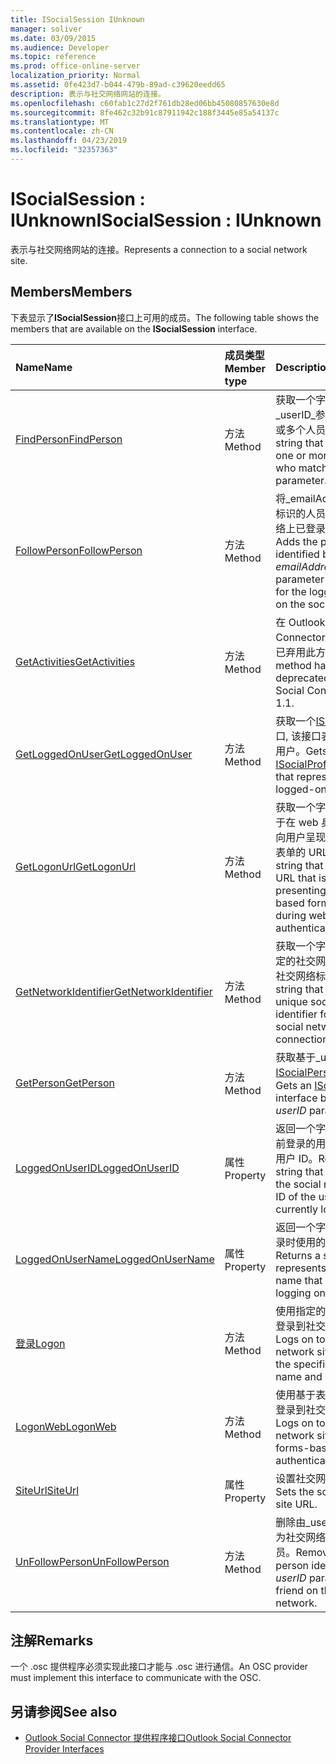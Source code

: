 ```yaml
---
title: ISocialSession IUnknown
manager: soliver
ms.date: 03/09/2015
ms.audience: Developer
ms.topic: reference
ms.prod: office-online-server
localization_priority: Normal
ms.assetid: 0fe423d7-b044-479b-89ad-c39620eedd65
description: 表示与社交网络网站的连接。
ms.openlocfilehash: c60fab1c27d2f761db28ed06bb45080857630e8d
ms.sourcegitcommit: 8fe462c32b91c87911942c188f3445e85a54137c
ms.translationtype: MT
ms.contentlocale: zh-CN
ms.lasthandoff: 04/23/2019
ms.locfileid: "32357363"
---
```

# <a name="isocialsession--iunknown"></a><span data-ttu-id="408d3-103">ISocialSession : IUnknown</span><span class="sxs-lookup"><span data-stu-id="408d3-103">ISocialSession : IUnknown</span></span>

<span data-ttu-id="408d3-104">表示与社交网络网站的连接。</span><span class="sxs-lookup"><span data-stu-id="408d3-104">Represents a connection to a social network site.</span></span>
  
## <a name="members"></a><span data-ttu-id="408d3-105">Members</span><span class="sxs-lookup"><span data-stu-id="408d3-105">Members</span></span>

<span data-ttu-id="408d3-106">下表显示了**ISocialSession**接口上可用的成员。</span><span class="sxs-lookup"><span data-stu-id="408d3-106">The following table shows the members that are available on the **ISocialSession** interface.</span></span> 
  
|<span data-ttu-id="408d3-107">**Name**</span><span class="sxs-lookup"><span data-stu-id="408d3-107">**Name**</span></span>|<span data-ttu-id="408d3-108">**成员类型**</span><span class="sxs-lookup"><span data-stu-id="408d3-108">**Member type**</span></span>|<span data-ttu-id="408d3-109">**Description**</span><span class="sxs-lookup"><span data-stu-id="408d3-109">**Description**</span></span>|
|:-----|:-----|:-----|
|[<span data-ttu-id="408d3-110">FindPerson</span><span class="sxs-lookup"><span data-stu-id="408d3-110">FindPerson</span></span>](isocialsession-findperson.md) <br/> |<span data-ttu-id="408d3-111">方法</span><span class="sxs-lookup"><span data-stu-id="408d3-111">Method</span></span>  <br/> |<span data-ttu-id="408d3-112">获取一个字符串, 表示与_userID_参数匹配的一个或多个人员。</span><span class="sxs-lookup"><span data-stu-id="408d3-112">Gets a string that represents one or more persons who match the  _userID_ parameter.</span></span>  <br/> |
|[<span data-ttu-id="408d3-113">FollowPerson</span><span class="sxs-lookup"><span data-stu-id="408d3-113">FollowPerson</span></span>](isocialsession-followperson.md) <br/> |<span data-ttu-id="408d3-114">方法</span><span class="sxs-lookup"><span data-stu-id="408d3-114">Method</span></span>  <br/> |<span data-ttu-id="408d3-115">将_emailAddress_参数标识的人员添加为社交网络上已登录用户的友元。</span><span class="sxs-lookup"><span data-stu-id="408d3-115">Adds the person identified by the  _emailAddress_ parameter as a friend for the logged-on user on the social network.</span></span>  <br/> |
|[<span data-ttu-id="408d3-116">GetActivities</span><span class="sxs-lookup"><span data-stu-id="408d3-116">GetActivities</span></span>](isocialsession-getactivities.md) <br/> |<span data-ttu-id="408d3-117">方法</span><span class="sxs-lookup"><span data-stu-id="408d3-117">Method</span></span>  <br/> |<span data-ttu-id="408d3-118">在 Outlook Social Connector (.osc) 1.1 中已弃用此方法。</span><span class="sxs-lookup"><span data-stu-id="408d3-118">This method has been deprecated in Outlook Social Connector (OSC) 1.1.</span></span>  <br/> |
|[<span data-ttu-id="408d3-119">GetLoggedOnUser</span><span class="sxs-lookup"><span data-stu-id="408d3-119">GetLoggedOnUser</span></span>](isocialsession-getloggedonuser.md) <br/> |<span data-ttu-id="408d3-120">方法</span><span class="sxs-lookup"><span data-stu-id="408d3-120">Method</span></span>  <br/> |<span data-ttu-id="408d3-121">获取一个[ISocialProfile](isocialprofileisocialperson.md)接口, 该接口表示已登录的用户。</span><span class="sxs-lookup"><span data-stu-id="408d3-121">Gets an [ISocialProfile](isocialprofileisocialperson.md) interface that represents the logged-on user.</span></span>  <br/> |
|[<span data-ttu-id="408d3-122">GetLogonUrl</span><span class="sxs-lookup"><span data-stu-id="408d3-122">GetLogonUrl</span></span>](isocialsession-getlogonurl.md) <br/> |<span data-ttu-id="408d3-123">方法</span><span class="sxs-lookup"><span data-stu-id="408d3-123">Method</span></span>  <br/> |<span data-ttu-id="408d3-124">获取一个字符串, 表示用于在 web 身份验证期间向用户呈现基于浏览器的表单的 URL。</span><span class="sxs-lookup"><span data-stu-id="408d3-124">Gets a string that represents a URL that is used for presenting a browser-based form to the user during web authentication.</span></span>  <br/> |
|[<span data-ttu-id="408d3-125">GetNetworkIdentifier</span><span class="sxs-lookup"><span data-stu-id="408d3-125">GetNetworkIdentifier</span></span>](isocialsession-getnetworkidentifier.md) <br/> |<span data-ttu-id="408d3-126">方法</span><span class="sxs-lookup"><span data-stu-id="408d3-126">Method</span></span>  <br/> |<span data-ttu-id="408d3-127">获取一个字符串, 表示给定的社交网络连接的唯一社交网络标识符。</span><span class="sxs-lookup"><span data-stu-id="408d3-127">Gets a string that represents a unique social network identifier for a given social network connection.</span></span>  <br/> |
|[<span data-ttu-id="408d3-128">GetPerson</span><span class="sxs-lookup"><span data-stu-id="408d3-128">GetPerson</span></span>](isocialsession-getperson.md) <br/> |<span data-ttu-id="408d3-129">方法</span><span class="sxs-lookup"><span data-stu-id="408d3-129">Method</span></span>  <br/> |<span data-ttu-id="408d3-130">获取基于_userID_参数的[ISocialPerson](isocialpersoniunknown.md)接口。</span><span class="sxs-lookup"><span data-stu-id="408d3-130">Gets an [ISocialPerson](isocialpersoniunknown.md) interface based on the  _userID_ parameter.</span></span>  <br/> |
|[<span data-ttu-id="408d3-131">LoggedOnUserID</span><span class="sxs-lookup"><span data-stu-id="408d3-131">LoggedOnUserID</span></span>](isocialsession-loggedonuserid.md) <br/> |<span data-ttu-id="408d3-132">属性</span><span class="sxs-lookup"><span data-stu-id="408d3-132">Property</span></span>  <br/> |<span data-ttu-id="408d3-133">返回一个字符串, 表示当前登录的用户的社交网络用户 ID。</span><span class="sxs-lookup"><span data-stu-id="408d3-133">Returns a string that represents the social network user ID of the user who is currently logged on.</span></span>  <br/> |
|[<span data-ttu-id="408d3-134">LoggedOnUserName</span><span class="sxs-lookup"><span data-stu-id="408d3-134">LoggedOnUserName</span></span>](isocialsession-loggedonusername.md) <br/> |<span data-ttu-id="408d3-135">属性</span><span class="sxs-lookup"><span data-stu-id="408d3-135">Property</span></span>  <br/> |<span data-ttu-id="408d3-136">返回一个字符串, 表示登录时使用的用户名。</span><span class="sxs-lookup"><span data-stu-id="408d3-136">Returns a string that represents the user name that is used when logging on.</span></span>  <br/> |
|[<span data-ttu-id="408d3-137">登录</span><span class="sxs-lookup"><span data-stu-id="408d3-137">Logon</span></span>](isocialsession-logon.md) <br/> |<span data-ttu-id="408d3-138">方法</span><span class="sxs-lookup"><span data-stu-id="408d3-138">Method</span></span>  <br/> |<span data-ttu-id="408d3-139">使用指定的用户名和密码登录到社交网络网站。</span><span class="sxs-lookup"><span data-stu-id="408d3-139">Logs on to the social network site by using the specified user name and password.</span></span>  <br/> |
|[<span data-ttu-id="408d3-140">LogonWeb</span><span class="sxs-lookup"><span data-stu-id="408d3-140">LogonWeb</span></span>](isocialsession-logonweb.md) <br/> |<span data-ttu-id="408d3-141">方法</span><span class="sxs-lookup"><span data-stu-id="408d3-141">Method</span></span>  <br/> |<span data-ttu-id="408d3-142">使用基于表单的身份验证登录到社交网络网站。</span><span class="sxs-lookup"><span data-stu-id="408d3-142">Logs on to the social network site by using forms-based authentication.</span></span>  <br/> |
|[<span data-ttu-id="408d3-143">SiteUrl</span><span class="sxs-lookup"><span data-stu-id="408d3-143">SiteUrl</span></span>](isocialsession-siteurl.md) <br/> |<span data-ttu-id="408d3-144">属性</span><span class="sxs-lookup"><span data-stu-id="408d3-144">Property</span></span>  <br/> |<span data-ttu-id="408d3-145">设置社交网络网站 URL。</span><span class="sxs-lookup"><span data-stu-id="408d3-145">Sets the social network site URL.</span></span>  <br/> |
|[<span data-ttu-id="408d3-146">UnFollowPerson</span><span class="sxs-lookup"><span data-stu-id="408d3-146">UnFollowPerson</span></span>](isocialsession-unfollowperson.md) <br/> |<span data-ttu-id="408d3-147">方法</span><span class="sxs-lookup"><span data-stu-id="408d3-147">Method</span></span>  <br/> |<span data-ttu-id="408d3-148">删除由_userID_参数标识为社交网络上的友元的人员。</span><span class="sxs-lookup"><span data-stu-id="408d3-148">Removes the person identified by the  _userID_ parameter as a friend on the social network.</span></span>  <br/> |
   
## <a name="remarks"></a><span data-ttu-id="408d3-149">注解</span><span class="sxs-lookup"><span data-stu-id="408d3-149">Remarks</span></span>

<span data-ttu-id="408d3-150">一个 .osc 提供程序必须实现此接口才能与 .osc 进行通信。</span><span class="sxs-lookup"><span data-stu-id="408d3-150">An OSC provider must implement this interface to communicate with the OSC.</span></span>
  
## <a name="see-also"></a><span data-ttu-id="408d3-151">另请参阅</span><span class="sxs-lookup"><span data-stu-id="408d3-151">See also</span></span>

- [<span data-ttu-id="408d3-152">Outlook Social Connector 提供程序接口</span><span class="sxs-lookup"><span data-stu-id="408d3-152">Outlook Social Connector Provider Interfaces</span></span>](outlook-social-connector-provider-interfaces.md)


